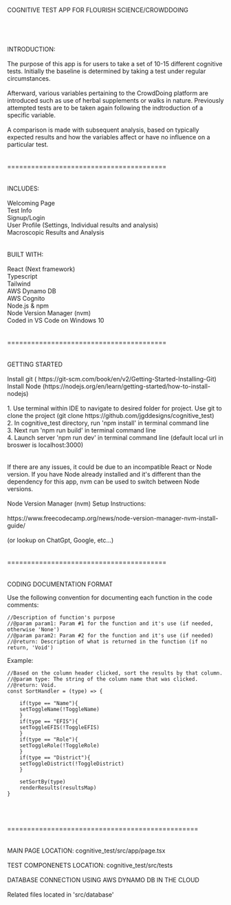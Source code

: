 COGNITIVE TEST APP FOR FLOURISH SCIENCE/CROWDDOING
###
<br>
<br>
<br>
INTRODUCTION:
<br>
<br>
The purpose of this app is for users to take a set of 10-15 different cognitive tests. Initially the baseline is determined by taking a test under regular circumstances. 
<br>
<br>
Afterward, various variables pertaining to the CrowdDoing platform are introduced such as use of herbal supplements or walks in nature. Previously attempted tests are to be taken again following the indtroduction of a specific variable. 
<br>
<br>
A comparison is made with subsequent analysis, based on typically expected results and how the variables affect or have no influence on a particular test.
<br>
<br>
<br>
========================================
<br>
<br>
<br>
INCLUDES:
<br>
<br>
Welcoming Page
<br>
Test Info
<br>
Signup/Login
<br>
User Profile (Settings, Individual results and analysis)
<br>
Macroscopic Results and Analysis
<br>
<br>
<br>
BUILT WITH:
<br>
<br>
React (Next framework)
<br>
Typescript
<br>
Tailwind
<br>
AWS Dynamo DB
<br>
AWS Cognito
<br>
Node.js & npm
<br>
Node Version Manager (nvm)
<br>
Coded in VS Code on Windows 10
<br>
<br>
<br>
========================================
<br>
<br>
<br>
GETTING STARTED
<br>
<br>
Install git ( https://git-scm.com/book/en/v2/Getting-Started-Installing-Git)
<br>
Install Node (https://nodejs.org/en/learn/getting-started/how-to-install-nodejs)
<br>
<br>1. Use terminal within IDE to navigate to desired folder for project. Use git to clone the project (git clone https://github.com/jgddesigns/cognitive_test)
<br>2. In cognitive_test directory, run 'npm install' in terminal command line
<br>3. Next run 'npm run build' in terminal command line
<br>4. Launch server 'npm run dev' in terminal command line (default local url in broswer is localhost:3000)
<br>
<br>
<br>
If there are any issues, it could be due to an incompatible React or Node version. If you have Node already installed and it's different than the dependency for this app, nvm can be used to switch between Node versions.
<br>
<br>
Node Version Manager (nvm) Setup Instructions:
<br>
<br>
https://www.freecodecamp.org/news/node-version-manager-nvm-install-guide/
<br>
<br>
(or lookup on ChatGpt, Google, etc...)
<br>
<br>
<br>
========================================
<br>
<br>
<br>
CODING DOCUMENTATION FORMAT

Use the following convention for documenting each function in the code comments:

    //Description of function's purpose
    //@param param1: Param #1 for the function and it's use (if needed, otherwise 'None')
    //@param param2: Param #2 for the function and it's use (if needed)
    //@return: Description of what is returned in the function (if no return, 'Void')

Example:

    //Based on the column header clicked, sort the results by that column.
    //@param type: The string of the column name that was clicked.
    //@return: Void.
    const SortHandler = (type) => {
        
        if(type == "Name"){
        setToggleName(!ToggleName)
        }
        if(type == "EFIS"){
        setToggleEFIS(!ToggleEFIS)
        }
        if(type == "Role"){
        setToggleRole(!ToggleRole)
        }
        if(type == "District"){
        setToggleDistrict(!ToggleDistrict)
        }

        setSortBy(type)
        renderResults(resultsMap)
    }
<br>
<br>
<br>
================================================
<br>
<br>
<br>
MAIN PAGE LOCATION: cognitive_test/src/app/page.tsx
<br>
<br>
TEST COMPONENETS LOCATION: cognitive_test/src/tests
<br>
<br>
DATABASE CONNECTION USING AWS DYNAMO DB IN THE CLOUD
<br>
<br>
Related files located in 'src/database'

